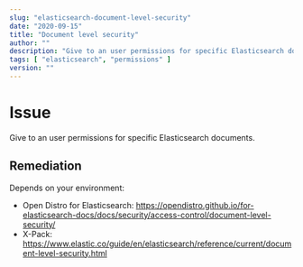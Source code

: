 ```yaml
---
slug: "elasticsearch-document-level-security"
date: "2020-09-15"
title: "Document level security"
author: ""
description: "Give to an user permissions for specific Elasticsearch documents"
tags: [ "elasticsearch", "permissions" ]
version: ""
---
```


# Issue

Give to an user permissions for specific Elasticsearch documents.

## Remediation

Depends on your environment:

- Open Distro for Elasticsearch: https://opendistro.github.io/for-elasticsearch-docs/docs/security/access-control/document-level-security/
- X-Pack: https://www.elastic.co/guide/en/elasticsearch/reference/current/document-level-security.html
